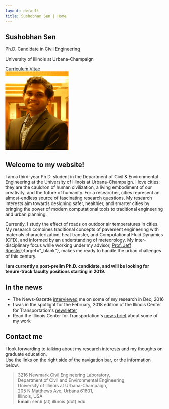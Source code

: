 ```yaml
---
layout: default
title: Sushobhan Sen | Home
---
```


<div class="container">
	<div class="row">
		<div class="col-md-4 banner-custom offset-md-2">
			<h2 class="banner-title">Sushobhan Sen</h2>
			<p>Ph.D. Candidate in Civil Engineering</p>
			<p>University of Illinois at Urbana-Champaign</p>
			<a href="https://github.com/sushobhansen/CV/blob/master/sushobhan-sen-cv.pdf" target="_blank" class="banner-button"><i class="fa fa-cloud-download fa-lg" aria-hidden="true"></i> Curriculum Vitae</a>
		</div><!--col-md-4-->
		<div class="col-md-4 offset-md-2">
			<img src="/images/sen-pro-pic.jpg" alt="sen-pro-pic" height="250px" width="200px" class="img-responsive">
		</div><!--col-md-4-->
	</div><!--row-->
</div><!--container-->

## Welcome to my website!
I am a third-year Ph.D. student in the Department of Civil & Environmental Engineering at the University of Illinois at Urbana-Champaign. I love cities: they are the cauldron of human civilization, a living embodiment of our creativity, and the future of humanity. For a researcher, cities represent an almost-endless source of fascinating research questions. My research interests aim towards designing safer, healthier, and smarter cities by bringing the power of modern computational tools to traditional engineering and urban planning.

<!---A nice picture but it clutters the homepage
<figure style="text-align:center;">
	<img src="/images/boston-street.jpg" width="50%" height="auto" alt="boston-street">
	<figcaption>A view of a street in the heart of Boston, MA</figcaption>
</figure>--->

Currently, I study the effect of roads on outdoor air temperatures in cities. My research combines traditional concepts of pavement engineering with materials characterization, heat transfer, and Computational Fluid Dynamics (CFD), and informed by an understanding of meteorology. My inter-disciplinary focus while working under my advisor, [Prof. Jeff Roesler](https://cee.illinois.edu/directory/profile/jroesler){:target="_blank"}, makes me ready to handle the urban challenges of this century. 

**I am currently a post-prelim Ph.D. candidate, and will be looking for tenure-track faculty positions starting in 2019.**

## <i class="fa fa-newspaper-o"></i> In the news 
- The News-Gazette [interviewed](http://www.news-gazette.com/video/2016-12-23/wired-sushobhan-sen.html) me on some of my research in Dec, 2016
- I was in the spotlight for the February, 2018 edition of the Illinois Center for Transportation's [newsletter](http://ict.illinois.edu/2018/01/26/ict-student-spotlight-sushobhan-sen/) 
- Read the Illinois Center for Transportation's [news brief](http://ict.illinois.edu/2018/04/19/urban-heat-islands-studied-within-a-pavement-lca-framework/) about some of my work

## <i class="fa fa-id-card-o"></i> Contact me
I look forwarding to talking about my research interests and my thoughts on graduate education. <br>Use the links on the right side of the navigation bar, or the information below.

<blockquote>
	3216 Newmark Civil Engineering Laboratory, <br> 
	Department of Civil and Environmental Engineering, <br> 
	University of Illinois at Urbana-Champaign, <br>
	205 N Matthews Ave, Urbana 61801, <br> 
	Illinois, USA <br>
	<b>Email:</b> sen6 (at) illinois (dot) edu
</blockquote>
